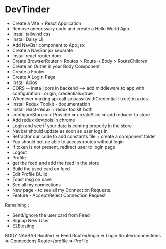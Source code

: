 # DevTinder

- Create a Vite + React Application
- Remove unecessary code and create a Hello World App.
- Install tailwind css
- Install Daisy UI
- Add NavBar component to App.jsx
- Create a NavBar.jsx separate
- Install react router dom
- Create BrowserRouter > Routes > Route=/ Body > RouteChildren
- Create an Outlet in your Body Component
- Create a Footer
- Create A Login Page
- Install Axios
- CORS -- install cors in backend ==> add middleware to app with configuration : origin, credentials=true
- Whenever making api call so pass {withCredential : true} in axios
- Install Redux Toolkit - documentation
- Install react-redux + redux toolkit both
- configureStore = > Provider => createSlice => add reducer to store
- Add redux devtools in chrome
- Login and see if your data is coming properly in the store
- Navbar should update as soon as user logs in
- Refractor our code to add constants file + create a component folder
- You should not ne able to access routes without login
- If token is not present, redirect user to login page
- Logout
- Profile
- get the feed and add the feed in the store
- Build the used card on feed
- Edit Profile BUild
- Toast msg on save
- See all my connections
- New page - to see all my Connection Requests.
- Feature - Accept/Reject Connection Request

Remaining :

- Send/Ignore the user card from Feed
- Signup New User
- E2Etesting

BODY
NAVBAR
Route=/ => Feed
Route=/login => Login
Route=/connections => Connections
Route=/profile => Profile
